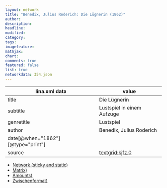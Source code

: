 ```yaml
---
layout: network
title: "Benedix, Julius Roderich: Die Lügnerin (1862)"
author:
description:
headline:
modified:
category:
tags:
imagefeature: 
mathjax: 
chart: 
comments: true
featured: false
list: true
networkdata: 354.json
---
```

lina.xml data  | value
------------- | -------------
title|Die Lügnerin
subtitle|Lustspiel in einem Aufzuge
genretitle|Lustspiel
author|Benedix, Julius Roderich
date[@when="1862"][@type="print"]|
source|[textgrid:kjfz.0](https://textgridlab.org/1.0/tgcrud-public/rest/textgrid:kjfz.0/data)



* [Network (sticky and static)](/linas/network354)
* [Matrix)](/linas/matrix354)
* [Amounts)](/linas/amount354)
* [Zwischenformat)](/linas/lina354 )
